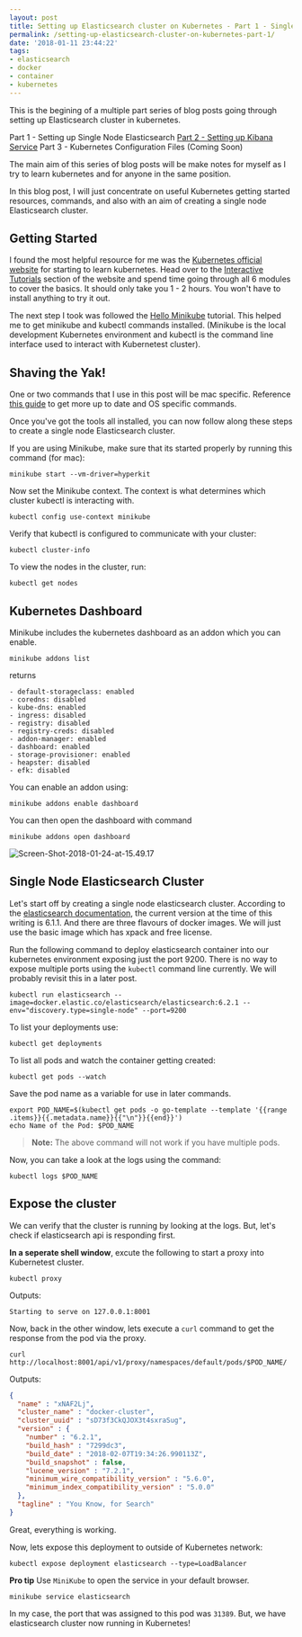 ```yaml
---
layout: post
title: Setting up Elasticsearch cluster on Kubernetes - Part 1 - Single Node Cluster
permalink: /setting-up-elasticsearch-cluster-on-kubernetes-part-1/
date: '2018-01-11 23:44:22'
tags:
- elasticsearch
- docker
- container
- kubernetes
---
```


This is the begining of a multiple part series of blog posts going through setting up Elasticsearch cluster in kubernetes. 

Part 1 - Setting up Single Node Elasticsearch
[Part 2 - Setting up Kibana Service](https://chekkan.com/setting-up-elasticsearch-cluster-on-kubernetes-part-2-kibana/)
Part 3 - Kubernetes Configuration Files (Coming Soon)

The main aim of this series of blog posts will be make notes for myself as I try to learn kubernetes and for anyone in the same position. 

In this blog post, I will just concentrate on useful Kubernetes getting started resources, commands, and also with an aim of creating a single node Elasticsearch cluster.

## Getting Started
I found the most helpful resource for me was the [Kubernetes official website](https://kubernetes.io/) for starting to learn kubernetes. Head over to the [Interactive Tutorials](https://kubernetes.io/docs/tutorials/kubernetes-basics/) section of the website and spend time going through all 6 modules to cover the basics. It should only take you 1 - 2 hours. You won't have to install anything to try it out.

The next step I took was followed the [Hello Minikube](https://kubernetes.io/docs/tutorials/stateless-application/hello-minikube/) tutorial. This helped me to get minikube and kubectl commands installed. (Minikube is the local development Kubernetes environment and kubectl is the command line interface used to interact with Kubernetest cluster).

## Shaving the Yak!

One or two commands that I use in this post will be mac specific. Reference [this guide](https://kubernetes.io/docs/tutorials/stateless-application/hello-minikube/#create-a-minikube-cluster) to get more up to date and OS specific commands. 

Once you've got the tools all installed, you can now follow along these steps to create a single node Elasticsearch cluster.

If you are using Minikube, make sure that its started properly by running this command (for mac):
```Shell
minikube start --vm-driver=hyperkit
```

Now set the Minikube context. The context is what determines which cluster kubectl is interacting with.
```Shell
kubectl config use-context minikube
```

Verify that kubectl is configured to communicate with your cluster:
```Shell
kubectl cluster-info
```

To view the nodes in the cluster, run:
```Shell
kubectl get nodes
```

## Kubernetes Dashboard
Minikube includes the kubernetes dashboard as an addon which you can enable. 

```
minikube addons list 
```
returns 
```
- default-storageclass: enabled
- coredns: disabled
- kube-dns: enabled
- ingress: disabled
- registry: disabled
- registry-creds: disabled
- addon-manager: enabled
- dashboard: enabled
- storage-provisioner: enabled
- heapster: disabled
- efk: disabled
```

You can enable an addon using:
```
minikube addons enable dashboard
```
You can then open the dashboard with command
```
minikube addons open dashboard
```
![Screen-Shot-2018-01-24-at-15.49.17](/content/images/2018/01/Screen-Shot-2018-01-24-at-15.49.17.png)

## Single Node Elasticsearch Cluster
Let's start off by creating a single node elasticsearch cluster. According to the [elasticsearch documentation](https://www.elastic.co/guide/en/elasticsearch/reference/6.1/docker.html), the current version at the time of this writing is 6.1.1. And there are three flavours of docker images. We will just use the basic image which has xpack and free license. 

Run the following command to deploy elasticsearch container into our kubernetes environment exposing just the port 9200. There is no way to expose multiple ports using the `kubectl` command line currently. We will probably revisit this in a later post. 
```Shell
kubectl run elasticsearch --image=docker.elastic.co/elasticsearch/elasticsearch:6.2.1 --env="discovery.type=single-node" --port=9200
```

To list your deployments use:
```Shell
kubectl get deployments
```

To list all pods and watch the container getting created:
```Shell
kubectl get pods --watch
```

Save the pod name as a variable for use in later commands.
```Shell
export POD_NAME=$(kubectl get pods -o go-template --template '{{range .items}}{{.metadata.name}}{{"\n"}}{{end}}')
echo Name of the Pod: $POD_NAME
```
> **Note:** The above command will not work if you have multiple pods.

Now, you can take a look at the logs using the command:
```Shell
kubectl logs $POD_NAME
```

## Expose the cluster
We can verify that the cluster is running by looking at the logs. But, let's check if elasticsearch api is responding first. 

**In a seperate shell window**, excute the following to start a proxy into Kubernetest cluster.
```Shell
kubectl proxy
```
Outputs:
```Shell
Starting to serve on 127.0.0.1:8001
```

Now, back in the other window, lets execute a `curl` command to get the response from the pod via the proxy.
```Shell
curl http://localhost:8001/api/v1/proxy/namespaces/default/pods/$POD_NAME/
```
Outputs:
```json
{
  "name" : "xNAF2Lj",
  "cluster_name" : "docker-cluster",
  "cluster_uuid" : "sD73f3CkQJOX3t4sxraSug",
  "version" : {
    "number" : "6.2.1",
    "build_hash" : "7299dc3",
    "build_date" : "2018-02-07T19:34:26.990113Z",
    "build_snapshot" : false,
    "lucene_version" : "7.2.1",
    "minimum_wire_compatibility_version" : "5.6.0",
    "minimum_index_compatibility_version" : "5.0.0"
  },
  "tagline" : "You Know, for Search"
}
```

Great, everything is working. 

Now, lets expose this deployment to outside of Kubernetes network:
```Shell
kubectl expose deployment elasticsearch --type=LoadBalancer
```

**Pro tip**
Use `MiniKube` to open the service in your default browser.
```Shell
minikube service elasticsearch
```

In my case, the port that was assigned to this pod was `31389`. But, we have elasticsearch cluster now running in Kubernetes! 